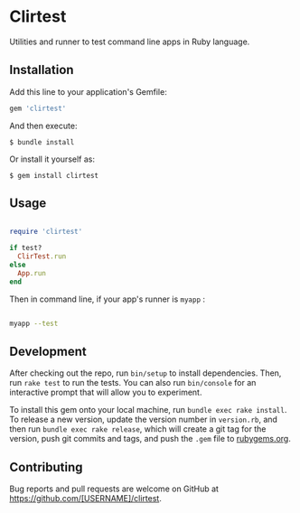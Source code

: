 # Clirtest

Utilities and runner to test command line apps in Ruby language.


## Installation

Add this line to your application's Gemfile:

```ruby
gem 'clirtest'
```

And then execute:

    $ bundle install

Or install it yourself as:

    $ gem install clirtest

## Usage

~~~ruby

require 'clirtest'

if test?
  ClirTest.run
else
  App.run
end

~~~

Then in command line, if your app's runner is `myapp` :

~~~bash

myapp --test

~~~

## Development

After checking out the repo, run `bin/setup` to install dependencies. Then, run `rake test` to run the tests. You can also run `bin/console` for an interactive prompt that will allow you to experiment.

To install this gem onto your local machine, run `bundle exec rake install`. To release a new version, update the version number in `version.rb`, and then run `bundle exec rake release`, which will create a git tag for the version, push git commits and tags, and push the `.gem` file to [rubygems.org](https://rubygems.org).

## Contributing

Bug reports and pull requests are welcome on GitHub at https://github.com/[USERNAME]/clirtest.

